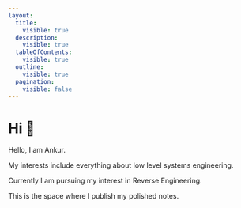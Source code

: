 ```yaml
---
layout:
  title:
    visible: true
  description:
    visible: true
  tableOfContents:
    visible: true
  outline:
    visible: true
  pagination:
    visible: false
---
```


# Hi 👋

Hello, I am Ankur.

My interests include everything about low level systems engineering.

Currently I am pursuing my interest in Reverse Engineering.

This is the space where I publish my polished notes.
